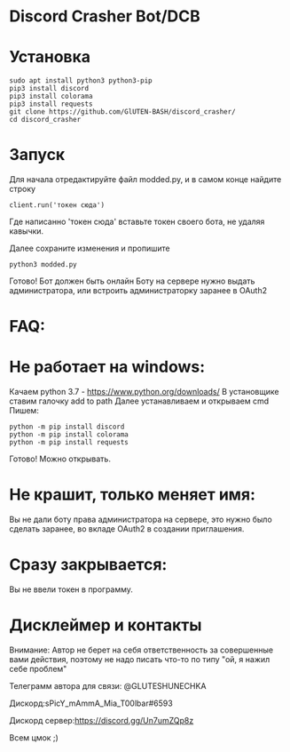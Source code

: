 # Discord Crasher Bot/DCB
# Установка
```
sudo apt install python3 python3-pip
pip3 install discord
pip3 install colorama
pip3 install requests
git clone https://github.com/GlUTEN-BASH/discord_crasher/
cd discord_crasher
```
# Запуск 
Для начала отредактируйте файл modded.py, и в самом конце найдите строку
```
client.run('токен сюда')
```
Где написанно 'токен сюда' вставьте токен своего бота, не удаляя кавычки.

Далее сохраните изменения и пропишите 
```
python3 modded.py
```
Готово! Бот должен быть онлайн
Боту на сервере нужно выдать администратора, или встроить администраторку заранее в OAuth2

# FAQ:
# Не работает на windows:
Качаем python 3.7 - https://www.python.org/downloads/
В установщике ставим галочку add to path
Далее устанавливаем
и открываем cmd 
Пишем:
```
python -m pip install discord
python -m pip install colorama
python -m pip install requests
```
Готово! Можно открывать.

# Не крашит, только меняет имя:

Вы не дали боту права администратора на сервере, это нужно было сделать заранее, во вкладе OAuth2 в создании приглашения.

# Сразу закрывается:

Вы не ввели токен в программу.

# Дисклеймер и контакты
Внимание: Автор не берет на себя ответственность за совершенные вами действия, поэтому не надо писать что-то по типу "ой, я нажил себе проблем"

Телеграмм автора для связи: @GLUTESHUNECHKA

Дискорд:sPicY_mAmmA_Mia_T00lbar#6593

Дискорд сервер:https://discord.gg/Un7umZQp8z

Всем цмок ;)

